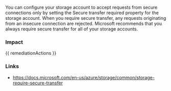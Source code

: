 
You can configure your storage account to accept requests from secure connections only by setting the Secure transfer required property for the storage account.
When you require secure transfer, any requests originating from an insecure connection are rejected.
Microsoft recommends that you always require secure transfer for all of your storage accounts.


### Impact
<!-- Add Impact here -->

<!-- DO NOT CHANGE -->
{{ remediationActions }}

### Links
- https://docs.microsoft.com/en-us/azure/storage/common/storage-require-secure-transfer


